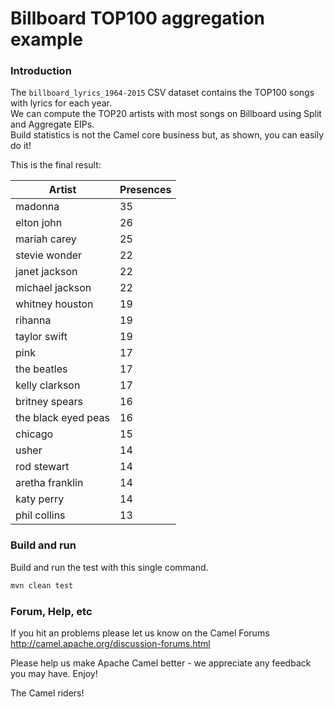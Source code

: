 # Billboard TOP100 aggregation example

### Introduction
The `billboard_lyrics_1964-2015` CSV dataset contains the TOP100 songs with lyrics for each year.  
We can compute the TOP20 artists with most songs on Billboard using Split and Aggregate EIPs.  
Build statistics is not the Camel core business but, as shown, you can easily do it!

This is the final result:

Artist | Presences 
--- | ---
madonna | 35
elton john | 26
mariah carey | 25
stevie wonder | 22
janet jackson | 22
michael jackson | 22
whitney houston | 19
rihanna | 19
taylor swift | 19
pink | 17
the beatles | 17
kelly clarkson | 17
britney spears | 16
the black eyed peas | 16
chicago | 15
usher | 14
rod stewart | 14
aretha franklin | 14
katy perry | 14
phil collins | 13

### Build and run
Build and run the test with this single command.
```sh
mvn clean test
```

### Forum, Help, etc
If you hit an problems please let us know on the Camel Forums
	<http://camel.apache.org/discussion-forums.html>

Please help us make Apache Camel better - we appreciate any feedback you may have. 
Enjoy!

The Camel riders!
